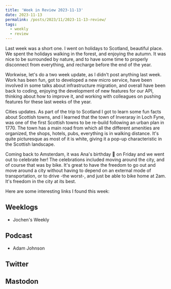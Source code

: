 ```yaml
---
title: 'Week in Review 2023-11-13'
date: 2023-11-13
permalink: /posts/2023/11/2023-11-13-review/
tags:
  - weekly
  - review
---
```


Last week was a short one. I went on holidays to Scotland, beautiful place. We spent the holidays walking in the forest, and enjoying the autumn. It was nice to be surrounded by nature, and to have some time to properly disconnect from everything, and recharge before the end of the year.

Workwise, let's do a two week update, as I didn't post anything last week. Work has been fun, got to developed a new micro service, have been involved in some talks about infrastructure migration, and overall have been back to coding, enjoying the development of new features for our API, thinking about how to improve it, and working with colleagues on pushing features for these last weeks of the year.

Cities updates. As part of the trip to Scotland I got to learn some fun facts about Scottish towns, and I learned that the town of Inveraray in Loch Fyne, was one of the first Scottish towns to be re-build following an urban plan in 1770. The town has a main road from which all the different amenities are organized, the shops, hotels, pubs, everything is in walking distance. It's quite picturesque as most of it is white, giving it a pop-up characteristic in the Scottish landscape.

Coming back to Amsterdam, it was Ana's birthday 🥳 on Friday and we went out to celebrate her! The celebrations included moving around the city, and of course that was by bike. It's great to have the freedom to go out and move around a city without having to depend on an external mode of transportation, or to drive -the worst-, and just be able to bike home at 2am. It's freedom in the city at its best.

Here are some interesting links I found this week:

## Weeklogs

- Jochen's Weekly

## Podcast

- Adam Johnson

## Twitter

## Mastodon

